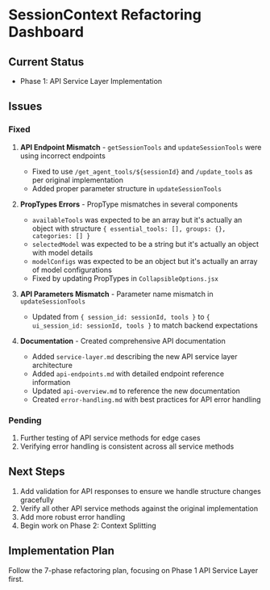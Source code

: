 # SessionContext Refactoring Dashboard

## Current Status
- Phase 1: API Service Layer Implementation

## Issues

### Fixed
1. **API Endpoint Mismatch** - `getSessionTools` and `updateSessionTools` were using incorrect endpoints
   - Fixed to use `/get_agent_tools/${sessionId}` and `/update_tools` as per original implementation
   - Added proper parameter structure in `updateSessionTools`

2. **PropTypes Errors** - PropType mismatches in several components
   - `availableTools` was expected to be an array but it's actually an object with structure `{ essential_tools: [], groups: {}, categories: [] }`
   - `selectedModel` was expected to be a string but it's actually an object with model details
   - `modelConfigs` was expected to be an object but it's actually an array of model configurations
   - Fixed by updating PropTypes in `CollapsibleOptions.jsx`

3. **API Parameters Mismatch** - Parameter name mismatch in `updateSessionTools` 
   - Updated from `{ session_id: sessionId, tools }` to `{ ui_session_id: sessionId, tools }` to match backend expectations

4. **Documentation** - Created comprehensive API documentation
   - Added `service-layer.md` describing the new API service layer architecture
   - Added `api-endpoints.md` with detailed endpoint reference information
   - Updated `api-overview.md` to reference the new documentation
   - Created `error-handling.md` with best practices for API error handling

### Pending
1. Further testing of API service methods for edge cases
2. Verifying error handling is consistent across all service methods

## Next Steps
1. Add validation for API responses to ensure we handle structure changes gracefully
2. Verify all other API service methods against the original implementation
3. Add more robust error handling
4. Begin work on Phase 2: Context Splitting

## Implementation Plan
Follow the 7-phase refactoring plan, focusing on Phase 1 API Service Layer first.